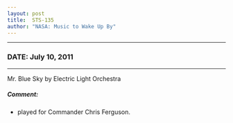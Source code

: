```yaml
---
layout: post
title:  STS-135
author: "NASA: Music to Wake Up By"
---
```


----
### DATE: July 10, 2011
----
Mr. Blue Sky by Electric Light Orchestra

##### Comment:
* played for Commander Chris Ferguson.
